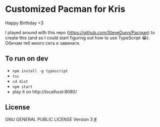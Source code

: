 ﻿# Customized Pacman for Kris
 
Happy Birthday <3 
 
I played around with this repo (https://github.com/SteveDunn/Pacman) to create this (and so I could start figuring out how to use TypeScript 😂). Обичам теб много сега и завинаги.

## To run on dev
- ```npm install -g typescript```
- ```tsc```
- ```cd dist```
- ```npm start```
- play it on http://localhost:8080/


## License
GNU GENERAL PUBLIC LICENSE Version 3 [#](LICENSE.txt)

